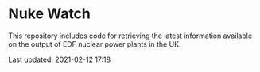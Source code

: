 # Nuke Watch

This repository includes code for retrieving the latest information available on the output of EDF nuclear power plants in the UK.

Last updated: 2021-02-12 17:18